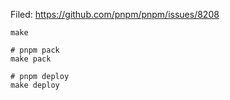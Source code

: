Filed: https://github.com/pnpm/pnpm/issues/8208

```
make

# pnpm pack
make pack

# pnpm deploy
make deploy
```
